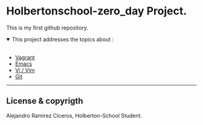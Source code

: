 # Holbertonschool-zero_day Project.

This is my first github repository.

<details open>
<summary>This project addresses the topics about :</summary>
<br>

- [Vagrant](https://github.com/FatChicken277/holbertonschool-zero_day/tree/master/0x00-vagrant)
- [Emacs](https://github.com/FatChicken277/holbertonschool-zero_day/tree/master/0x01-emacs)
- [Vi / Vim](https://github.com/FatChicken277/holbertonschool-zero_day/tree/master/0x02-vi)
- [Git](https://github.com/FatChicken277/holbertonschool-zero_day/tree/master/0x03-git)

</details>

---

## License & copyrigth

Alejandro Ramirez Ciceros, Holberton-School Student.